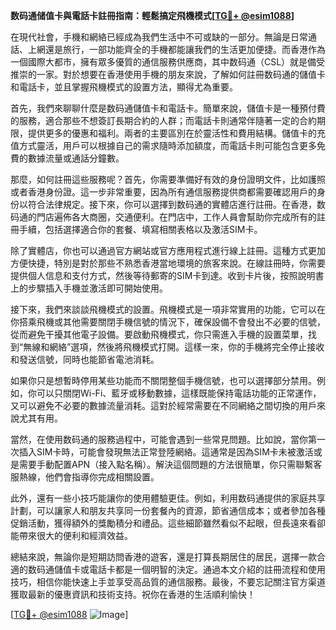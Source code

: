 **数码通储值卡與電話卡註冊指南：輕鬆搞定飛機模式[[TG💪+ @esim1088](https://t.me/s/esim1088)]**

在現代社會，手機和網絡已經成為我們生活中不可或缺的一部分。無論是日常通話、上網還是旅行，一部功能齊全的手機都能讓我們的生活更加便捷。而香港作為一個國際大都市，擁有眾多優質的通信服務供應商，其中数码通（CSL）就是備受推崇的一家。對於想要在香港使用手機的朋友來說，了解如何註冊数码通的儲值卡和電話卡，並且掌握飛機模式的設置方法，顯得尤為重要。

首先，我們來聊聊什麼是数码通儲值卡和電話卡。簡單來說，儲值卡是一種預付費的服務，適合那些不想簽訂長期合約的人群；而電話卡則通常伴隨著一定的合約期限，提供更多的優惠和福利。兩者的主要區別在於靈活性和費用結構。儲值卡的充值方式靈活，用戶可以根據自己的需求隨時添加額度，而電話卡則可能包含更多免費的數據流量或通話分鐘數。

那麼，如何註冊這些服務呢？首先，你需要準備好有效的身份證明文件，比如護照或者香港身份證。這一步非常重要，因為所有通信服務提供商都需要確認用戶的身份以符合法律規定。接下來，你可以選擇到数码通的實體店進行註冊。在香港，数码通的門店遍佈各大商圈，交通便利。在門店中，工作人員會幫助你完成所有的註冊手續，包括選擇適合你的套餐、填寫相關表格以及激活SIM卡。

除了實體店，你也可以通過官方網站或官方應用程式進行線上註冊。這種方式更加方便快捷，特別是對於那些不熟悉香港當地環境的旅客來說。在線註冊時，你需要提供個人信息和支付方式，然後等待郵寄的SIM卡到達。收到卡片後，按照說明書上的步驟插入手機並激活即可開始使用。

接下來，我們來談談飛機模式的設置。飛機模式是一項非常實用的功能，它可以在你搭乘飛機或其他需要關閉手機信號的情況下，確保設備不會發出不必要的信號，從而避免干擾其他電子設備。要啟動飛機模式，你只需進入手機的設置菜單，找到“無線和網絡”選項，然後將飛機模式打開。這樣一來，你的手機將完全停止接收和發送信號，同時也能節省電池消耗。

如果你只是想暫時停用某些功能而不關閉整個手機信號，也可以選擇部分禁用。例如，你可以只關閉Wi-Fi、藍牙或移動數據，這樣既能保持電話功能的正常運作，又可以避免不必要的數據流量消耗。這對於經常需要在不同網絡之間切換的用戶來說尤其有用。

當然，在使用数码通的服務過程中，可能會遇到一些常見問題。比如說，當你第一次插入SIM卡時，可能會發現無法正常登陸網絡。這通常是因為SIM卡未被激活或是需要手動配置APN（接入點名稱）。解決這個問題的方法很簡單，你只需聯繫客服熱線，他們會指導你完成相關設置。

此外，還有一些小技巧能讓你的使用體驗更佳。例如，利用数码通提供的家庭共享計劃，可以讓家人和朋友共享同一份套餐內的資源，節省通信成本；或者參加各種促銷活動，獲得額外的獎勵積分和禮品。這些細節雖然看似不起眼，但長遠來看卻能帶來很大的便利和經濟效益。

總結來說，無論你是短期訪問香港的遊客，還是打算長期居住的居民，選擇一款合適的数码通儲值卡或電話卡都是一個明智的決定。通過本文介紹的註冊流程和使用技巧，相信你能快速上手並享受高品質的通信服務。最後，不要忘記關注官方渠道獲取最新的優惠資訊和技術支持。祝你在香港的生活順利愉快！

[[TG💪+ @esim1088](https://t.me/s/esim1088) ![Image](https://i.postimg.cc/4NQfJmqS/Snipaste-2025-05-13-00-14-12.png)]